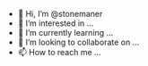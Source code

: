 - 👋 Hi, I’m @stonemaner
- 👀 I’m interested in ...
- 🌱 I’m currently learning ...
- 💞️ I’m looking to collaborate on ...
- 📫 How to reach me ...

<!---
stonemaner/stonemaner is a ✨ special ✨ repository because its `README.md` (this file) appears on your GitHub profile.
You can click the Preview link to take a look at your changes.
--->
